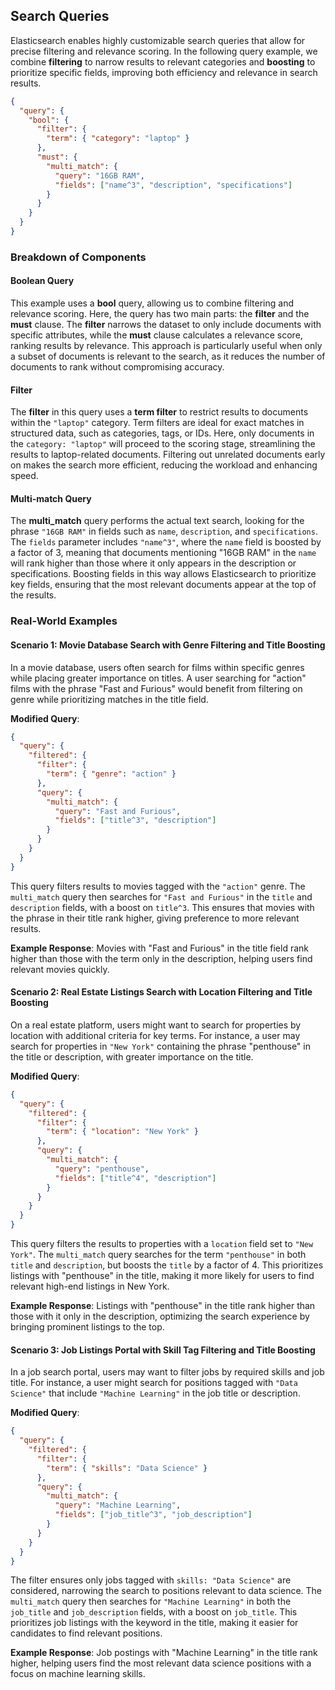 ## Search Queries

Elasticsearch enables highly customizable search queries that allow for precise filtering and relevance scoring. In the following query example, we combine **filtering** to narrow results to relevant categories and **boosting** to prioritize specific fields, improving both efficiency and relevance in search results.

```json
{
  "query": {
    "bool": {
      "filter": {
        "term": { "category": "laptop" }
      },
      "must": {
        "multi_match": {
          "query": "16GB RAM",
          "fields": ["name^3", "description", "specifications"]
        }
      }
    }
  }
}
```

### Breakdown of Components

#### Boolean Query

This example uses a **bool** query, allowing us to combine filtering and relevance scoring. Here, the query has two main parts: the **filter** and the **must** clause. The **filter** narrows the dataset to only include documents with specific attributes, while the **must** clause calculates a relevance score, ranking results by relevance. This approach is particularly useful when only a subset of documents is relevant to the search, as it reduces the number of documents to rank without compromising accuracy.

#### Filter

The **filter** in this query uses a **term filter** to restrict results to documents within the `"laptop"` category. Term filters are ideal for exact matches in structured data, such as categories, tags, or IDs. Here, only documents in the `category: "laptop"` will proceed to the scoring stage, streamlining the results to laptop-related documents. Filtering out unrelated documents early on makes the search more efficient, reducing the workload and enhancing speed.

#### Multi-match Query

The **multi_match** query performs the actual text search, looking for the phrase `"16GB RAM"` in fields such as `name`, `description`, and `specifications`. The `fields` parameter includes `"name^3"`, where the `name` field is boosted by a factor of 3, meaning that documents mentioning "16GB RAM" in the `name` will rank higher than those where it only appears in the description or specifications. Boosting fields in this way allows Elasticsearch to prioritize key fields, ensuring that the most relevant documents appear at the top of the results.

### Real-World Examples

#### Scenario 1: Movie Database Search with Genre Filtering and Title Boosting

In a movie database, users often search for films within specific genres while placing greater importance on titles. A user searching for "action" films with the phrase "Fast and Furious" would benefit from filtering on genre while prioritizing matches in the title field.

**Modified Query**:

```json
{
  "query": {
    "filtered": {
      "filter": {
        "term": { "genre": "action" }
      },
      "query": {
        "multi_match": {
          "query": "Fast and Furious",
          "fields": ["title^3", "description"]
        }
      }
    }
  }
}
```

This query filters results to movies tagged with the `"action"` genre. The `multi_match` query then searches for `"Fast and Furious"` in the `title` and `description` fields, with a boost on `title^3`. This ensures that movies with the phrase in their title rank higher, giving preference to more relevant results.

**Example Response**:
Movies with "Fast and Furious" in the title field rank higher than those with the term only in the description, helping users find relevant movies quickly.

#### Scenario 2: Real Estate Listings Search with Location Filtering and Title Boosting

On a real estate platform, users might want to search for properties by location with additional criteria for key terms. For instance, a user may search for properties in `"New York"` containing the phrase "penthouse" in the title or description, with greater importance on the title.

**Modified Query**:

```json
{
  "query": {
    "filtered": {
      "filter": {
        "term": { "location": "New York" }
      },
      "query": {
        "multi_match": {
          "query": "penthouse",
          "fields": ["title^4", "description"]
        }
      }
    }
  }
}
```

This query filters the results to properties with a `location` field set to `"New York"`. The `multi_match` query searches for the term `"penthouse"` in both `title` and `description`, but boosts the `title` by a factor of 4. This prioritizes listings with "penthouse" in the title, making it more likely for users to find relevant high-end listings in New York.

**Example Response**:
Listings with "penthouse" in the title rank higher than those with it only in the description, optimizing the search experience by bringing prominent listings to the top.

#### Scenario 3: Job Listings Portal with Skill Tag Filtering and Title Boosting

In a job search portal, users may want to filter jobs by required skills and job title. For instance, a user might search for positions tagged with `"Data Science"` that include `"Machine Learning"` in the job title or description.

**Modified Query**:

```json
{
  "query": {
    "filtered": {
      "filter": {
        "term": { "skills": "Data Science" }
      },
      "query": {
        "multi_match": {
          "query": "Machine Learning",
          "fields": ["job_title^3", "job_description"]
        }
      }
    }
  }
}
```

The filter ensures only jobs tagged with `skills: "Data Science"` are considered, narrowing the search to positions relevant to data science. The `multi_match` query then searches for `"Machine Learning"` in both the `job_title` and `job_description` fields, with a boost on `job_title`. This prioritizes job listings with the keyword in the title, making it easier for candidates to find relevant positions.

**Example Response**:
Job postings with "Machine Learning" in the title rank higher, helping users find the most relevant data science positions with a focus on machine learning skills.
